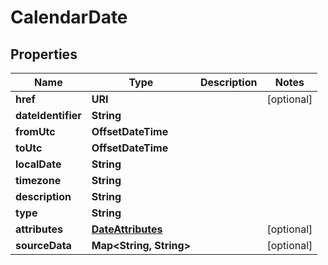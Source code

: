 

# CalendarDate


## Properties

| Name | Type | Description | Notes |
|------------ | ------------- | ------------- | -------------|
|**href** | **URI** |  |  [optional] |
|**dateIdentifier** | **String** |  |  |
|**fromUtc** | **OffsetDateTime** |  |  |
|**toUtc** | **OffsetDateTime** |  |  |
|**localDate** | **String** |  |  |
|**timezone** | **String** |  |  |
|**description** | **String** |  |  |
|**type** | **String** |  |  |
|**attributes** | [**DateAttributes**](DateAttributes.md) |  |  [optional] |
|**sourceData** | **Map&lt;String, String&gt;** |  |  [optional] |



